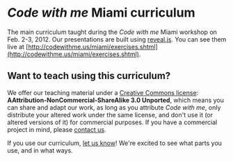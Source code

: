 # <em>Code with me</em> Miami curriculum
The main curriculum taught during the <em>Code with me</em> Miami workshop on Feb. 2-3, 2012. Our presentations are built using [reveal.js](http://lab.hakim.se/reveal-js/). You can see them live at [http://codewithme.us/miami/exercises.shtml](http://codewithme.us/miami/exercises.shtml).

## Want to teach using this curriculum?
We offer our teaching material under a [Creative Commons license](http://creativecommons.org/licenses/by-nc-sa/3.0/deed.en_US): <strong>AAttribution-NonCommercial-ShareAlike 3.0 Unported</strong>, which means you can share and adapt our work, as long as you attribute <em>Code with me</em>, only distribute your altered work under the same license, and don't use it (or altered versions of it) for commercial purposes. If you have a commercial project in mind, please [contact us](mailto:team@codewithme.us).

If you use our curriculum, [let us know](mailto:codewithme.team@gmail.com)! We're excited to see what parts you use, and in what ways.


